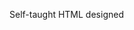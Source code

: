 Self-taught HTML designed
              
 
 
 
      
 
 
                                                                                                                                                                          